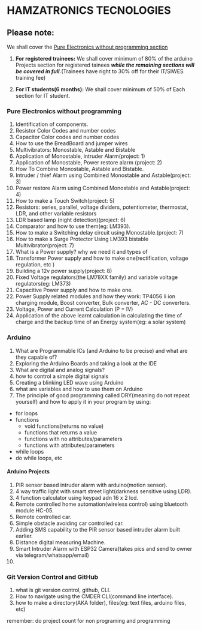 # HAMZATRONICS TECNOLOGIES
## Please note:
We shall cover the [Pure Electronics without programming section](#Pure-Electronics-without-programming) 
1. __For registered trainees:__ We shall cover minimum of 80% of the arduino Projects section for registered tainees ***while the remaining sections will be covered in full.***(Trainees have right to 30% off for their IT/SIWES training fee)

1. __For IT students(6 months):__ We shall cover minimum of 50% of Each section for IT student.



### Pure Electronics without programming
1. Identification of components.
1. Resistor Color Codes and number codes
1. Capacitor Color codes and number codes
1. How to use the BreadBoard and jumper wires
1. Multivibrators: Monostable, Astable and Bistable
1. Application of Monostable, intruder Alarm(project: 1)
1. Application of Monostable, Power restore alarm (project: 2)
1. How To Combine Monostable, Astable and Bistable.
1. Intruder / thief Alarm using Combined Monostable and Astable(project: 3)
1. Power restore Alarm using Combined Monostable and Astable(project: 4)
1. How to make a Touch Switch(project: 5)
1. Resistors: series, parallel, voltage dividers, potentiometer, thermostat, LDR, and other variable resistors
1. LDR based lamp (night detection)(project: 6)
1. Comparator and how to use them(eg: LM393).
1. How to make a Switching delay circuit using Monostable.(project: 7)
1. How to make a Surge Protector Using LM393 bistable Multivibrator(project: 7)
1. What is a Power supply? why we need it and types of
1. Transformer Power supply and how to make one(rectification, voltage regulation, etc )
1. Building a 12v power supply(project: 8)
1. Fixed Voltage regulators(the LM78XX family) and variable voltage regulators(eg: LM373)
1. Capacitive Power supply and how to make one.
1. Power Supply related modules and how they work: TP4056 li ion charging module, Boost converter, Bulk converter, AC - DC converters.
1. Voltage, Power and Current Calculation (P = IV)
1. Application of the above learnt calculation in calculating the time of charge and the backup time of an Energy system(eg: a solar system)

### Arduino
1. What are Programmable ICs (and Arduino to be precise) and what are they capable of?
1. Exploring the Arduino Boards and taking a look at the IDE
1. What are digital and analog signals?
1. how to control a simple digital signals
1. Creating a blinking LED wave using Arduino
1. what are variables and how to use them on Arduino
1. The principle of good programming called DRY(meaning do not repeat yourself) and how to apply it in your program by using:
  - for loops
  - functions 
    - void functions(returns no value)
    - functions that returns a value
    - functions with no attributes/parameters
    - functions with attributes/parameters
  - while loops
  - do while loops, etc

#### Arduino Projects
1. PIR sensor based intruder alarm with arduino(motion sensor).
1. 4 way traffic light with smart street light(darkness sensitive using LDR).
1. 4 function calculator using keypad adn 16 x 2 lcd.
2. Remote controlled home automation(wireless control) using bluetooth module HC-05.
1. Remote controlled car.
1. Simple obstacle avoiding car controlled car.
1. Adding SMS capability to the PIR sensor based intruder alarm built earlier.
1. Distance digital measuring Machine.
1. Smart Intruder Alarm with ESP32 Camera(takes pics and send to owner via telegram/whatsapp/email)
1. 


### Git Version Control and GitHub
1. what is git version control, github, CLI.
1. How to navigate using the CMDER CLI(command line interface).
1. how to make a directory(AKA folder), files(eg: text files, arduino files, etc)


remember: do project count for non programing and programming
